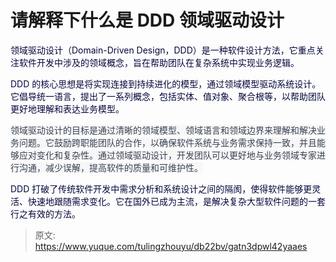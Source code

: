 # 请解释下什么是 DDD 领域驱动设计

<font style="color:rgb(5, 7, 59);background-color:rgb(253, 253, 254);">领域驱动设计（Domain-Driven Design，DDD）是一种软件设计方法，它重点关注软件开发中涉及的领域概念，旨在帮助团队在复杂系统中实现业务逻辑。</font>

<font style="color:rgb(5, 7, 59);background-color:rgb(253, 253, 254);">DDD 的核心思想是将实现连接到持续进化的模型，通过领域模型驱动系统设计。它倡导统一语言，提出了一系列概念，包括实体、值对象、聚合根等，以帮助团队更好地理解和表达业务模型。</font>

<font style="color:rgb(55, 65, 81);background-color:rgb(247, 247, 248);">领域驱动设计的目标是通过清晰的领域模型、领域语言和领域边界来理解和解决业务问题。它鼓励跨职能团队的合作，以确保软件系统与业务需求保持一致，并且能够应对变化和复杂性。通过领域驱动设计，开发团队可以更好地与业务领域专家进行沟通，减少误解，提高软件的质量和可维护性。</font>

<font style="color:rgb(5, 7, 59);background-color:rgb(253, 253, 254);">DDD 打破了传统软件开发中需求分析和系统设计之间的隔阂，使得软件能够更灵活、快速地跟随需求变化。它在国外已成为主流，是解决复杂大型软件问题的一套行之有效的方法。</font>

<font style="color:rgb(5, 7, 59);background-color:rgb(253, 253, 254);"></font>



> 原文: <https://www.yuque.com/tulingzhouyu/db22bv/gatn3dpwl42yaaes>